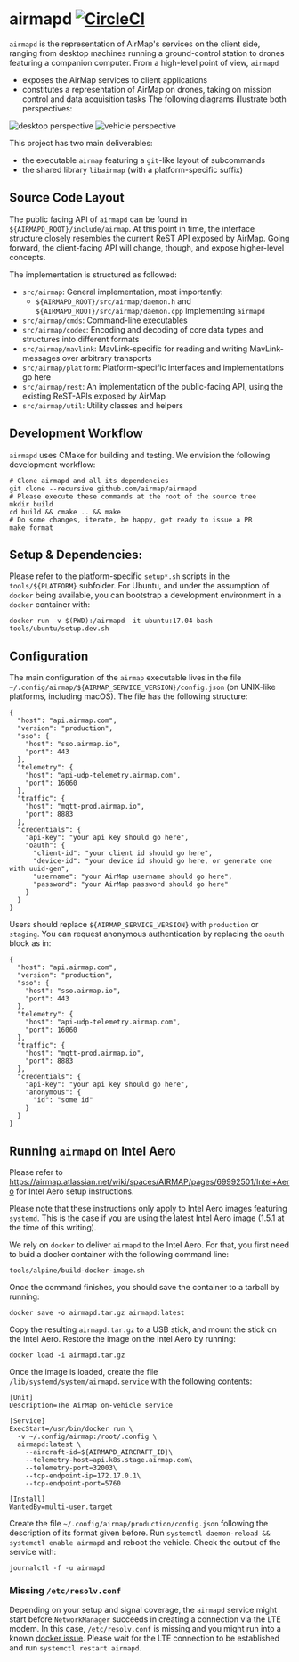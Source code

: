 # airmapd [![CircleCI](https://cici-us-west-2a.airmap.io/gh/airmap/airmapd.svg?style=svg&circle-token=14a0fc3307775671f97988bd781b674977671dd8)](https://cici-us-west-2a.airmap.io/gh/airmap/airmapd)

`airmapd` is the representation of AirMap's services on the client side, ranging from desktop machines running a ground-control station to drones featuring a companion computer. From a high-level point of view, `airmapd`
 - exposes the AirMap services to client applications
 - constitutes a representation of AirMap on drones, taking on mission control and data acquisition tasks
The following diagrams illustrate both perspectives:

![desktop perspective](doc/images/desktop-perspective.png)
![vehicle perspective](doc/images/vehicle-perspective.png)

This project has two main deliverables:
 - the executable `airmap` featuring a `git`-like layout of subcommands
 - the shared library `libairmap` (with a platform-specific suffix)

## Source Code Layout

The public facing API of `airmapd` can be found in `${AIRMAPD_ROOT}/include/airmap`. At this point in time, the interface
structure closely resembles the current ReST API exposed by AirMap. Going forward, the client-facing API will change, though,
and expose higher-level concepts.

The implementation is structured as followed:
 - `src/airmap`: General implementation, most importantly:
   - `${AIRMAPD_ROOT}/src/airmap/daemon.h` and `${AIRMAPD_ROOT}/src/airmap/daemon.cpp` implementing `airmapd`
 - `src/airmap/cmds`: Command-line executables
 - `src/airmap/codec`: Encoding and decoding of core data types and structures into different formats
 - `src/airmap/mavlink`: MavLink-specific for reading and writing MavLink-messages over arbitrary transports
 - `src/airmap/platform`: Platform-specific interfaces and implementations go here
 - `src/airmap/rest`: An implementation of the public-facing API, using the existing ReST-APIs exposed by AirMap
 - `src/airmap/util`: Utility classes and helpers

## Development Workflow

`airmapd` uses CMake for building and testing. We envision the following development workflow:
```
# Clone airmapd and all its dependencies
git clone --recursive github.com/airmap/airmapd
# Please execute these commands at the root of the source tree
mkdir build
cd build && cmake .. && make
# Do some changes, iterate, be happy, get ready to issue a PR
make format
```

## Setup & Dependencies:

Please refer to the platform-specific `setup*.sh` scripts in the `tools/${PLATFORM}` subfolder. For Ubuntu, and under the assumption of `docker` being available,
you can bootstrap a development environment in a `docker` container with:
```
docker run -v $(PWD):/airmapd -it ubuntu:17.04 bash
tools/ubuntu/setup.dev.sh
```

## Configuration

The main configuration of the `airmap` executable lives in the file `~/.config/airmap/${AIRMAP_SERVICE_VERSION}/config.json` (on UNIX-like platforms, including macOS). The file has the following structure:
```
{
  "host": "api.airmap.com",
  "version": "production",
  "sso": {
    "host": "sso.airmap.io",
    "port": 443
  },
  "telemetry": {
    "host": "api-udp-telemetry.airmap.com",
    "port": 16060
  },
  "traffic": {
    "host": "mqtt-prod.airmap.io",
    "port": 8883
  },
  "credentials": {
    "api-key": "your api key should go here",
    "oauth": {
      "client-id": "your client id should go here",
      "device-id": "your device id should go here, or generate one with uuid-gen",
      "username": "your AirMap username should go here",
      "password": "your AirMap password should go here"
    }
  }
}
```
Users should replace `${AIRMAP_SERVICE_VERSION}` with `production` or `staging`. You can request anonymous authentication by replacing the `oauth` block as in:
```
{
  "host": "api.airmap.com",
  "version": "production",
  "sso": {
    "host": "sso.airmap.io",
    "port": 443
  },
  "telemetry": {
    "host": "api-udp-telemetry.airmap.com",
    "port": 16060
  },
  "traffic": {
    "host": "mqtt-prod.airmap.io",
    "port": 8883
  },
  "credentials": {
    "api-key": "your api key should go here",
    "anonymous": {
      "id": "some id"
    }
  }
}
```

## Running `airmapd` on Intel Aero

Please refer to https://airmap.atlassian.net/wiki/spaces/AIRMAP/pages/69992501/Intel+Aero for Intel Aero setup instructions.

Please note that these instructions only apply to Intel Aero images featuring `systemd`.
This is the case if you are using the latest Intel Aero image (1.5.1 at the time of this writing).

We rely on `docker` to deliver `airmapd` to the Intel Aero. For that, you first need to buid a docker container with the
following command line:
```
tools/alpine/build-docker-image.sh
```
Once the command finishes, you should save the container to a tarball by running:
```
docker save -o airmapd.tar.gz airmapd:latest
```
Copy the resulting `airmapd.tar.gz` to a USB stick, and mount the stick on the Intel Aero.
Restore the image on the Intel Aero by running:
```
docker load -i airmapd.tar.gz
```
Once the image is loaded, create the file `/lib/systemd/system/airmapd.service` with the following contents:
```
[Unit]
Description=The AirMap on-vehicle service

[Service]
ExecStart=/usr/bin/docker run \
  -v ~/.config/airmap:/root/.config \
  airmapd:latest \
    --aircraft-id=${AIRMAPD_AIRCRAFT_ID}\
    --telemetry-host=api.k8s.stage.airmap.com\
    --telemetry-port=32003\
    --tcp-endpoint-ip=172.17.0.1\
    --tcp-endpoint-port=5760

[Install]
WantedBy=multi-user.target
```
Create the file `~/.config/airmap/production/config.json` following the description of its format given before.
Run `systemctl daemon-reload && systemctl enable airmapd` and reboot the vehicle. Check the output of the service with:
```
journalctl -f -u airmapd
```

### Missing `/etc/resolv.conf`

Depending on your setup and signal coverage, the `airmapd` service might start before `NetworkManager` succeeds in creating
a connection via the LTE modem. In this case, `/etc/resolv.conf` is missing and you might run into a known [docker issue](https://github.com/docker/libnetwork/pull/1847). Please wait for the LTE connection to be established and run `systemctl restart airmapd`.
